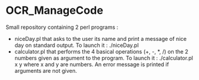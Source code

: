 # OCR_ManageCode

Small repository containing 2 perl programs : 
  - niceDay.pl that asks to the user its name and print a message of nice day
    on standard output.
    To launch it : ./niceDay.pl
  - calculator.pl that performs the 4 basical operations (+, -, *, /) on the 
    2 numbers given as argument to the program. 
    To launch it : ./calculator.pl x y 
    where x and y are numbers.
    An error message is printed if arguments are not given.
